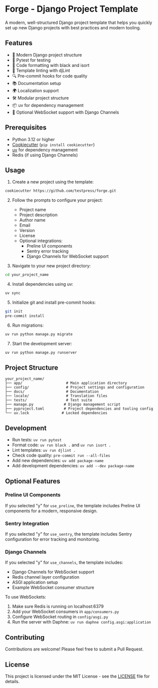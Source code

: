 # Forge - Django Project Template

A modern, well-structured Django project template that helps you quickly set up new Django projects with best practices and modern tooling.

## Features

- 🚀 Modern Django project structure
- 🧪 Pytest for testing
- 🎨 Code formatting with black and isort
- 📝 Template linting with djLint
- 🔍 Pre-commit hooks for code quality
- 📚 Documentation setup
- 🌍 Localization support
- 🛠️ Modular project structure
- 📦 uv for dependency management
- 🔄 Optional WebSocket support with Django Channels

## Prerequisites

- Python 3.12 or higher
- [Cookiecutter](https://cookiecutter.readthedocs.io/) (`pip install cookiecutter`)
- [uv](https://docs.astral.sh/uv/) for dependency management
- Redis (if using Django Channels)

## Usage

1. Create a new project using the template:

```bash
cookiecutter https://github.com/testpress/forge.git
```

2. Follow the prompts to configure your project:
   - Project name
   - Project description
   - Author name
   - Email
   - Version
   - License
   - Optional integrations:
     - Preline UI components
     - Sentry error tracking
     - Django Channels for WebSocket support

3. Navigate to your new project directory:
```bash
cd your_project_name
```

4. Install dependencies using uv:
```bash
uv sync
```

5. Initialize git and install pre-commit hooks:
```bash
git init
pre-commit install
```

6. Run migrations:
```bash
uv run python manage.py migrate
```

7. Start the development server:
```bash
uv run python manage.py runserver
```

## Project Structure

```
your_project_name/
├── app/                    # Main application directory
├── config/                 # Project settings and configuration
├── docs/                   # Documentation
├── locale/                 # Translation files
├── tests/                  # Test suite
├── manage.py              # Django management script
├── pyproject.toml         # Project dependencies and tooling config
└── uv.lock               # Locked dependencies
```

## Development

- Run tests: `uv run pytest`
- Format code: `uv run black .` and `uv run isort .`
- Lint templates: `uv run djlint .`
- Check code quality: `pre-commit run --all-files`
- Add new dependencies: `uv add package-name`
- Add development dependencies: `uv add --dev package-name`

## Optional Features

### Preline UI Components
If you selected "y" for `use_preline`, the template includes Preline UI components for a modern, responsive design.

### Sentry Integration
If you selected "y" for `use_sentry`, the template includes Sentry configuration for error tracking and monitoring.

### Django Channels
If you selected "y" for `use_channels`, the template includes:
- Django Channels for WebSocket support
- Redis channel layer configuration
- ASGI application setup
- Example WebSocket consumer structure

To use WebSockets:
1. Make sure Redis is running on localhost:6379
2. Add your WebSocket consumers in `app/consumers.py`
3. Configure WebSocket routing in `config/asgi.py`
4. Run the server with Daphne: `uv run daphne config.asgi:application`

## Contributing

Contributions are welcome! Please feel free to submit a Pull Request.

## License

This project is licensed under the MIT License - see the [LICENSE](LICENSE) file for details.